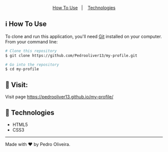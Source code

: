 <p align="center">
  <a href="#information_source-how-to-use">How To Use</a>&nbsp;&nbsp;&nbsp;|&nbsp;&nbsp;&nbsp;
  <a href="#rocket-technologies">Technologies</a>
</p>

## :information_source: How To Use

To clone and run this application, you'll need [Git](https://git-scm.com) installed on your computer. From your command line:

```bash
# Clone this repository
$ git clone https://github.com/Pedrooliver13/my-profile.git

# Go into the repository
$ cd my-profile
```

## 🔖 Visit:

Visit page https://pedrooliver13.github.io/my-profile/

## :rocket: Technologies

-  HTML5
-  CSS3

---

Made with ♥ by Pedro Oliveira.
